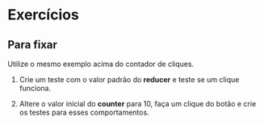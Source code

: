 # Exercícios

## Para fixar

Utilize o mesmo exemplo acima do contador de cliques.

1. Crie um teste com o valor padrão do **reducer** e teste se um clique funciona.

2. Altere o valor inicial do **counter** para 10, faça um clique do botão e crie os testes para esses comportamentos.
